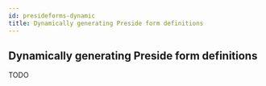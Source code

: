 ```yaml
---
id: presideforms-dynamic
title: Dynamically generating Preside form definitions
---
```


## Dynamically generating Preside form definitions

TODO